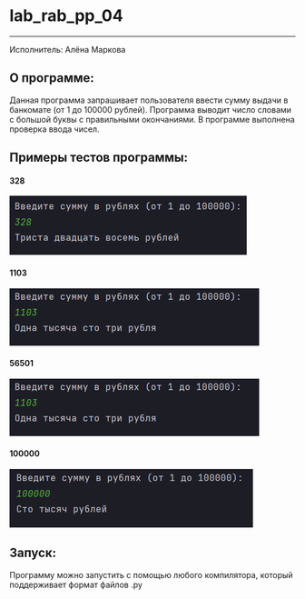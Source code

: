 # lab_rab_pp_04
____
Исполнитель: Алёна Маркова

## О программе:

Данная программа запрашивает пользователя ввести сумму выдачи в банкомате (от 1 до 100000 рублей). Программа выводит число словами с большой буквы с правильными окончаниями.
В программе выполнена проверка ввода чисел.

## Примеры тестов программы:

#### 328
![328](https://github.com/rottenpearr/lab_rab_pp_04/blob/master/%D0%9F%D1%80%D0%B8%D0%BC%D0%B5%D1%80%D1%8B/328.png)
#### 1103
![1103](https://github.com/rottenpearr/lab_rab_pp_04/blob/master/%D0%9F%D1%80%D0%B8%D0%BC%D0%B5%D1%80%D1%8B/1103.png)
#### 56501
![56501](https://github.com/rottenpearr/lab_rab_pp_04/blob/master/%D0%9F%D1%80%D0%B8%D0%BC%D0%B5%D1%80%D1%8B/1103.png)
#### 100000
![100000](https://github.com/rottenpearr/lab_rab_pp_04/blob/master/%D0%9F%D1%80%D0%B8%D0%BC%D0%B5%D1%80%D1%8B/100000.png)

## Запуск:

Программу можно запустить с помощью любого компилятора, который поддерживает формат файлов .py
